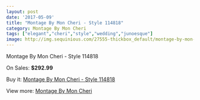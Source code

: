 ```yaml
---
layout: post
date: '2017-05-09'
title: "Montage By Mon Cheri - Style 114818"
category: Montage By Mon Cheri
tags: ["elegant","cheri","style","wedding","junoesque"]
image: http://img.sequinious.com/27555-thickbox_default/montage-by-mon-cheri-style-114818.jpg
---
```

Montage By Mon Cheri - Style 114818

On Sales: **$292.99**
<a href="https://www.sequinious.com/montage-by-mon-cheri/9715-montage-by-mon-cheri-style-114818.html"><amp-img layout="responsive" width="600" height="600" src="//img.sequinious.com/27555-thickbox_default/montage-by-mon-cheri-style-114818.jpg" alt="Montage By Mon Cheri - Style 114818 0" /></a>

Buy it: [Montage By Mon Cheri - Style 114818](https://www.sequinious.com/montage-by-mon-cheri/9715-montage-by-mon-cheri-style-114818.html "Montage By Mon Cheri - Style 114818")

View more: [Montage By Mon Cheri](https://www.sequinious.com/63-montage-by-mon-cheri "Montage By Mon Cheri")